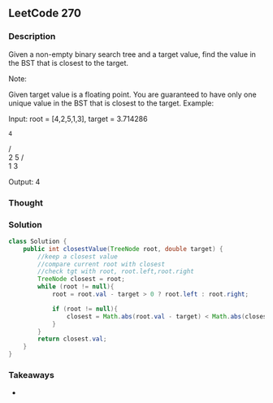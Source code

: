 ## LeetCode 270

### Description
Given a non-empty binary search tree and a target value, find the value in the BST that is closest to the target.

Note:

Given target value is a floating point.
You are guaranteed to have only one unique value in the BST that is closest to the target.
Example:

Input: root = [4,2,5,1,3], target = 3.714286

    4
   / \
  2   5
 / \
1   3

Output: 4

### Thought


### Solution
```java
class Solution {
    public int closestValue(TreeNode root, double target) {
        //keep a closest value
        //compare current root with closest
        //check tgt with root, root.left,root.right
        TreeNode closest = root;
        while (root != null){
            root = root.val - target > 0 ? root.left : root.right;

            if (root != null){
                closest = Math.abs(root.val - target) < Math.abs(closest.val - target) ? root : closest;  
            }
        }
        return closest.val;
    }
}
```

### Takeaways
*
